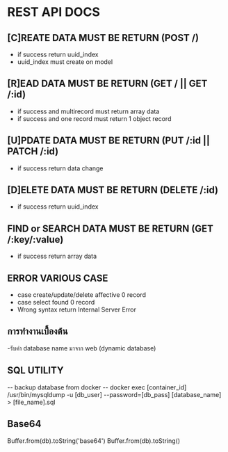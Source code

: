 # REST API DOCS

## [C]REATE DATA MUST BE RETURN (POST /)

- if success return uuid_index
- uuid_index must create on model

## [R]EAD DATA MUST BE RETURN (GET / || GET /:id)

- if success and multirecord must return array data
- if success and one record must return 1 object record

## [U]PDATE DATA MUST BE RETURN (PUT /:id || PATCH /:id)

- if success return data change

## [D]ELETE DATA MUST BE RETURN (DELETE /:id)

- if success return uuid_index

## FIND or SEARCH DATA MUST BE RETURN (GET /:key/:value)

- if success return array data

## ERROR VARIOUS CASE

- case create/update/delete affective 0 record
- case select found 0 record
- Wrong syntax return Internal Server Error

## การทำงานเบื้องต้น
-รับค่า database name มาจาก web (dynamic database)

## SQL UTILITY
-- backup database from docker --
docker exec [container_id] /usr/bin/mysqldump -u [db_user] --password=[db_pass] [database_name] > [file_name].sql

## Base64
Buffer.from(db).toString('base64')
Buffer.from(db).toString()
